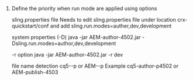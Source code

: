 1. Define the priority when run mode are applied using options

	sling.properties file
	Needs to edit sling.properties file under location crx-quickstart/conf and add sling.run.modes=auther,dev,development

	system properties (-D)
	java -jar  AEM-author-4502.jar -Dsling.run.modes=author,dev,development
	
	-r option
	java -jar AEM-author-4502.jar -r dev
	
	file name detection
	cq5-<run-mode>-p<port-number> or AEM-<run-mode>-p<port-number>
	Example cq5-author-p4502 or AEM-publish-4503
